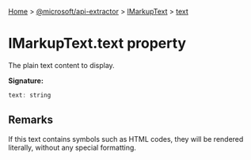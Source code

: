 [Home](./index) &gt; [@microsoft/api-extractor](api-extractor.md) &gt; [IMarkupText](api-extractor.imarkuptext.md) &gt; [text](api-extractor.imarkuptext.text.md)

# IMarkupText.text property

The plain text content to display.

**Signature:**
```javascript
text: string
```

## Remarks

If this text contains symbols such as HTML codes, they will be rendered literally, without any special formatting.
